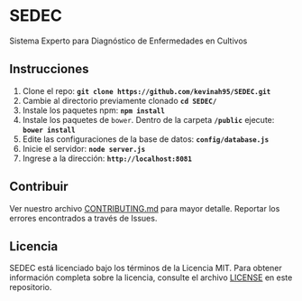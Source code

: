 # SEDEC
Sistema Experto para Diagnóstico de Enfermedades en Cultivos
## Instrucciones
  1. Clone el repo: **`git clone https://github.com/kevinah95/SEDEC.git`**
  2. Cambie al directorio previamente clonado **`cd SEDEC/`**
  3. Instale los paquetes npm: **`npm install`**
  4. Instale los paquetes de `bower`. Dentro de la carpeta **`/public`** ejecute: **`bower install`**
  5. Edite las configuraciones de la base de datos: **`config/database.js`**
  6. Inicie el servidor: **`node server.js`**
  7. Ingrese a la dirección: **`http://localhost:8081`**
## Contribuir
Ver nuestro archivo [CONTRIBUTING.md](https://github.com/kevinah95/SEDEC/blob/master/CONTRIBUTING.md) para mayor detalle. Reportar los errores encontrados a través de Issues.
## Licencia
SEDEC está licenciado bajo los términos de la Licencia MIT. Para obtener información completa sobre la licencia, consulte el archivo [LICENSE](https://github.com/kevinah95/SEDEC/blob/master/LICENSE) en este repositorio.
